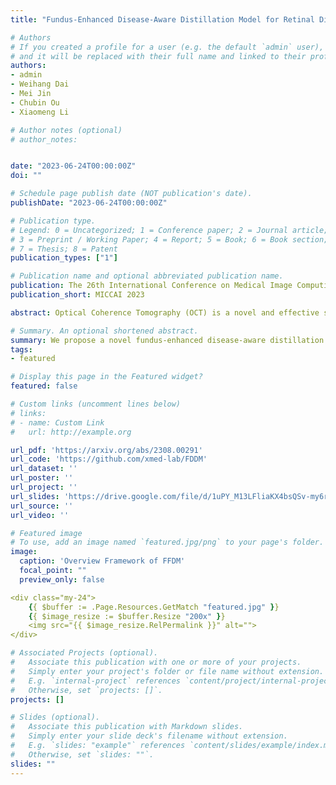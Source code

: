 ```yaml
---
title: "Fundus-Enhanced Disease-Aware Distillation Model for Retinal Disease Classification from OCT Images"

# Authors
# If you created a profile for a user (e.g. the default `admin` user), write the username (folder name) here 
# and it will be replaced with their full name and linked to their profile.
authors:
- admin
- Weihang Dai
- Mei Jin
- Chubin Ou
- Xiaomeng Li

# Author notes (optional)
# author_notes:


date: "2023-06-24T00:00:00Z"
doi: ""

# Schedule page publish date (NOT publication's date).
publishDate: "2023-06-24T00:00:00Z"

# Publication type.
# Legend: 0 = Uncategorized; 1 = Conference paper; 2 = Journal article;
# 3 = Preprint / Working Paper; 4 = Report; 5 = Book; 6 = Book section;
# 7 = Thesis; 8 = Patent
publication_types: ["1"]

# Publication name and optional abbreviated publication name.
publication: The 26th International Conference on Medical Image Computing and Computer Assisted Intervention
publication_short: MICCAI 2023

abstract: Optical Coherence Tomography (OCT) is a novel and effective screening tool for ophthalmic examination. Since collecting OCT images is relatively more expensive than fundus photographs, existing methods use multi-modal learning to complement limited OCT data with additional context from fundus images. However, the multi-modal framework requires eye-paired datasets of both modalities, which is impractical for clinical use. To address this problem, we propose a novel fundus-enhanced disease-aware distillation model (FDDM), for retinal disease classification from OCT images. Our framework enhances the OCT model during training by utilizing unpaired fundus images and does not require the use of fundus images during testing, which greatly improves the practicality and efficiency of our method for clinical use. Specifically, we propose a novel class prototype matching to distill disease-related information from the fundus model to the OCT model and a novel class similarity alignment to enforce consistency between disease distribution of both modalities. Experimental results show that our proposed approach outperforms single-modal, multi-modal, and state-of-the-art distillation methods for retinal disease classification.

# Summary. An optional shortened abstract.
summary: We propose a novel fundus-enhanced disease-aware distillation model (FDDM), for retinal disease classification from OCT images.
tags: 
- featured

# Display this page in the Featured widget?
featured: false

# Custom links (uncomment lines below)
# links:
# - name: Custom Link
#   url: http://example.org

url_pdf: 'https://arxiv.org/abs/2308.00291'
url_code: 'https://github.com/xmed-lab/FDDM'
url_dataset: ''
url_poster: ''
url_project: ''
url_slides: 'https://drive.google.com/file/d/1uPY_M13LFliaKX4bsQSv-my6r0MA9Zdf/view?usp=drive_link'
url_source: ''
url_video: ''

# Featured image
# To use, add an image named `featured.jpg/png` to your page's folder. 
image:
  caption: 'Overview Framework of FFDM'
  focal_point: ""
  preview_only: false

<div class="my-24">
    {{ $buffer := .Page.Resources.GetMatch "featured.jpg" }}
    {{ $image_resize := $buffer.Resize "200x" }}
    <img src="{{ $image_resize.RelPermalink }}" alt="">
</div>

# Associated Projects (optional).
#   Associate this publication with one or more of your projects.
#   Simply enter your project's folder or file name without extension.
#   E.g. `internal-project` references `content/project/internal-project/index.md`.
#   Otherwise, set `projects: []`.
projects: []

# Slides (optional).
#   Associate this publication with Markdown slides.
#   Simply enter your slide deck's filename without extension.
#   E.g. `slides: "example"` references `content/slides/example/index.md`.
#   Otherwise, set `slides: ""`.
slides: ""
---
```

